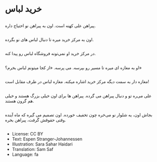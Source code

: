 # خريد لباس

##
پیراهن علی کهنه است. اون به پیراهن نو احتیاج داره.

##
اون به مرکز خرید میره تا دنبال لباس های نو بگرده.

##
در مرکز خرید او نمی‌تونه فروشگاه لباس رو پیدا کنه.

##
او به مغازه ای میره تا مسیر رو بپرسه. می پرسه. «از کجا میتونم لباس بخرم؟»

##
مغازه دار به سمت دیگه مرکز خرید اشاره میکنه. مغازه لباس در طرف مقابل است!

##
علی می‌ره تو و دنبال پیراهن می گرده. پیراهن ها برای اون خیلی بزرگ هستند و خیلی هم گرون هستند.

##
بجاش اون، یه شلوار نو می‌خره چون تخفیف خورده. اون تصمیم می گیره که ماه آینده وقتی حقوقش گرفت، پیراهن بخره.

##
* License: CC BY
* Text: Espen Stranger-Johannessen
* Illustration: Sara Sahar Haidari
* Translation: Sam Saf
* Language: fa

